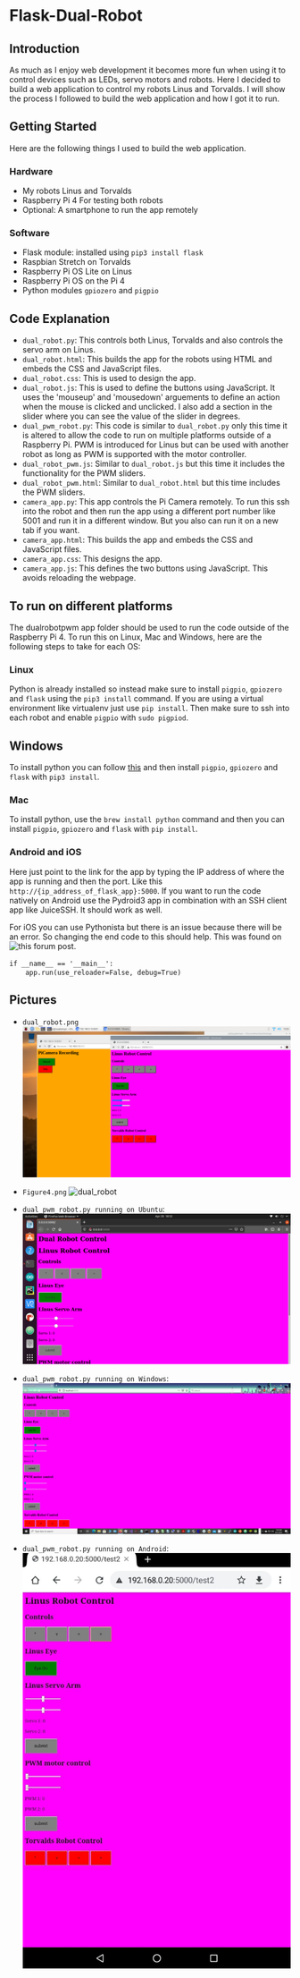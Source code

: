 # Flask-Dual-Robot

## Introduction

As much as I enjoy web development it becomes more fun when using it to control devices such as LEDs, servo motors and robots. Here I decided to build a web application to control my robots Linus and Torvalds. I will show the process I followed to build the web application and how I got it to run.

## Getting Started

Here are the following things I used to build the web application.

### Hardware
* My robots Linus and Torvalds
* Raspberry Pi 4 For testing both robots
* Optional: A smartphone to run the app remotely

### Software

* Flask module: installed using `pip3 install flask`
* Raspbian Stretch on Torvalds
* Raspberry Pi OS Lite on Linus
* Raspberry Pi OS on the Pi 4
* Python modules `gpiozero` and `pigpio` 

## Code Explanation

* `dual_robot.py`: This controls both Linus, Torvalds and also controls the servo arm on Linus. 
* `dual_robot.html`: This builds the app for the robots using HTML and embeds the CSS and JavaScript files. 
* `dual_robot.css`: This is used to design the app.
* `dual_robot.js`: This is used to define the buttons using JavaScript. It uses the 'mouseup' and 'mousedown' arguements to define an action when the mouse is clicked and unclicked. I also add a section in the slider where you can see the value of the slider in degrees.
* `dual_pwm_robot.py`: This code is similar to `dual_robot.py` only this time it is altered to allow the code to run on multiple platforms outside of a Raspberry Pi. PWM is introduced for Linus but can be used with another robot as long as PWM is supported with the motor controller.
* `dual_robot_pwm.js`: Similar to `dual_robot.js` but this time it includes the functionality for the PWM sliders.
* `dual_robot_pwm.html`: Similar to `dual_robot.html` but this time includes the PWM sliders.
* `camera_app.py`: This app controls the Pi Camera remotely. To run this ssh into the robot and then run the app using a different port number like 5001 and run it in a different window. But you also can run it on a new tab if you want.
* `camera_app.html`: This builds the app and embeds the CSS and JavaScript files.
* `camera_app.css`: This designs the app.
* `camera_app.js`: This defines the two buttons using JavaScript. This avoids reloading the webpage. 

## To run on different platforms

The dualrobotpwm app folder should be used to run the code outside of the Raspberry Pi 4. To run this on Linux, Mac and Windows, here are the following steps to take for each OS:

### Linux
Python is already installed so instead make sure to install `pigpio`, `gpiozero` and `flask` using the `pip3 install` command. If you are using a virtual environment like virtualenv just use `pip install`. Then make sure to ssh into each robot and enable `pigpio` with `sudo pigpiod`.

## Windows

To install python you can follow [this](https://www.howtogeek.com/197947/how-to-install-python-on-windows/) and then install `pigpio`, `gpiozero` and `flask` with `pip3 install`.

### Mac

To install python, use the `brew install python` command and then you can install `pigpio`, `gpiozero` and `flask` with `pip install`.

### Android and iOS

Here just point to the link for the app by typing the IP address of where the app is running and then the port. Like this `http://{ip_address_of_flask_app}:5000`.
If you want to run the code natively on Android use the Pydroid3 app in combination with an SSH client app like JuiceSSH. It should work as well.

For iOS you can use Pythonista but there is an issue because there will be an error. So changing the end code to this should help. This was found on ![this](https://forum.omz-software.com/topic/5758/pythonista-flask-error-errno-1) forum post. 

```
if __name__ == '__main__':
    app.run(use_reloader=False, debug=True)
```

## Pictures
* `dual_robot.png`
![dual_robot](https://github.com/sentairanger/Flask-Dual-Robot/blob/main/dual_robot.png)

* `Figure4.png`
![dual_robot](https://github.com/sentairanger/Flask-Dual-Robot/blob/main/Figure4.png)

* `dual_pwm_robot.py running on Ubuntu`:
![dual_pwm_robot](https://github.com/sentairanger/Flask-Dual-Robot/blob/main/Screenshot%20from%202021-04-20%2018-52-29.png)

* `dual_pwm_robot.py running on Windows`:
![Windows_pwm_robot](https://github.com/sentairanger/Flask-Dual-Robot/blob/main/2021-04-21.png)

* `dual_pwm_robot.py running on Android`:
![Android_pwm_robot](https://github.com/sentairanger/Flask-Dual-Robot/blob/main/Screenshot_2021-04-20-19-43-18-611%7E2.jpeg)
